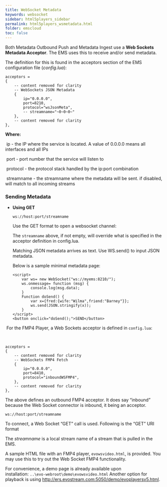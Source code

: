 ```yaml
---
title: WebSocket Metadata
keywords: websocket
sidebar: html5players_sidebar
permalink: html5players_wsmetadata.html
folder: emscloud
toc: false
---
```




Both Metadata Outbound Push and Metadata Ingest use a **Web Sockets Metadata Acceptor**. The EMS uses this to receive and/or send metadata.

The definition for this is found in the acceptors section of the EMS configuration file (*config.lua*):

```
acceptors =
{
    -- content removed for clarity
    -- WebSockets JSON Metadata
    {
        ip="0.0.0.0",
        port=8210,
        protocol="wsJsonMeta",
        -- streamname="~0~0~0~"
    },
    -- content removed for clarity
},

```

**Where:**

​	ip - the IP where the service is located. A value of 0.0.0.0 means all interfaces and all IPs

​	port - port number that the service will listen to

​	protocol - the protocol stack handled by the ip:port combination

​	streamname - the streamname where the metadata will be sent. if disabled, will match to all incoming streams



### Sending Metadata

- **Using GET**

  ```
  ws://host:port/streamname
  ```

  Use the GET format to open a websocket channel:

  The `streamname` above, if not empty, will override what is specified in the acceptor definition in config.lua.

  Matching JSON metadata arrives as text. Use WS.send() to input JSON metadata.

  Below is a sample minimal metadata page:

  ```
  <script>
      var ws= new WebSocket("ws://myems:8210/");
      ws.onmessage= function (msg) {
          console.log(msg.data);
      }
      Function doSend() {
          var x={fred:{wife:"Wilma",friend:"Barney"}};
          ws.send(JSON.stringify(x));
      }
  </script>
  <button onclick="doSend();">SEND</button>
  ```


​	For the FMP4 Player, a Web Sockets acceptor is defined in `config.lua`:

​		

```
acceptors =
{
    -- content removed for clarity
    -- WebSockets FMP4 Fetch
    {
        ip="0.0.0.0",
        port=8410,
        protocol="inboundWSFMP4",
    },
    -- content removed for clarity
},
```

The above defines an outbound FMP4 acceptor. It does say “inbound” because the Web Socket connector is inbound, it being an acceptor.

```
ws://host:port/streamname

```

To connect, a Web Socket “GET” call is used. Following is the “GET” URI format

The *streamname* is a local stream name of a stream that is pulled in the EMS.

A sample HTML file with an FMP4 player, `evowsvideo.html`, is provided. You may use this to try out the Web Socket FMP4 functionality.

For convenience, a demo page is already available upon installation: `..\evo-webroot\demo\evowsvideo.html` Another option for playback is using http://ers.evostream.com:5050/demo/evoplayersv5.html. 

